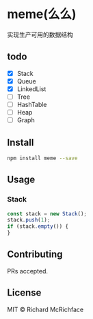 # meme(么么)

实现生产可用的数据结构

## todo

- [x] Stack
- [x] Queue
- [x] LinkedList
- [ ] Tree
- [ ] HashTable
- [ ] Heap
- [ ] Graph

## Install

```bash
npm install meme --save
```

## Usage

### Stack

```ts
const stack = new Stack();
stack.push(1);
if (stack.empty()) {
}
```

## Contributing

PRs accepted.

## License

MIT © Richard McRichface
